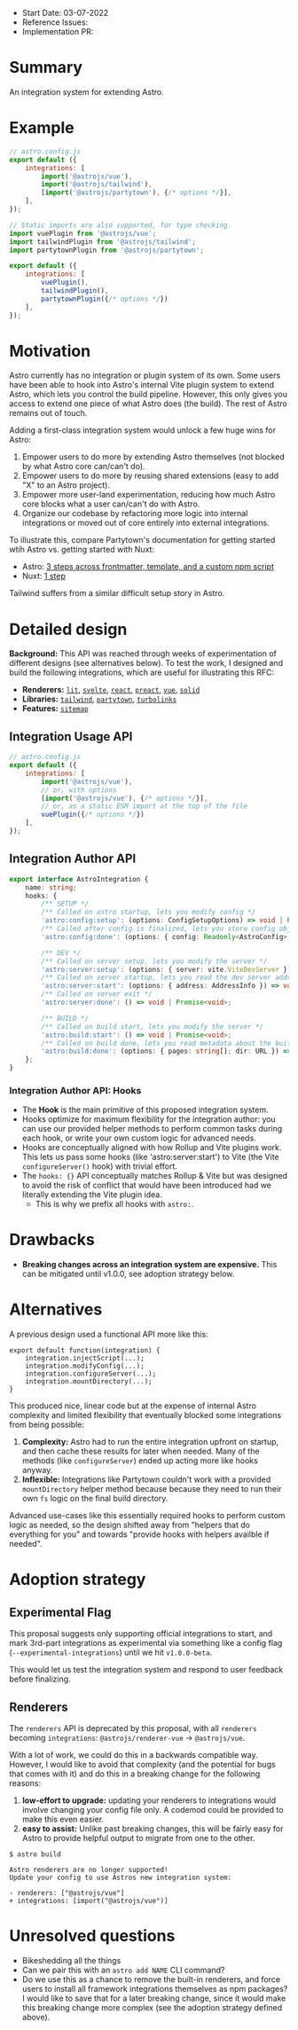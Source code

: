 - Start Date: 03-07-2022
- Reference Issues: <!-- related issues, otherwise leave empty -->
- Implementation PR: <!-- leave empty -->

# Summary

An integration system for extending Astro.

# Example

```js
// astro.config.js
export default ({
	integrations: [
		import('@astrojs/vue'),
		import('@astrojs/tailwind'),
		[import('@astrojs/partytown'), {/* options */}],
	],
});
```

```js
// Static imports are also supported, for type checking.
import vuePlugin from '@astrojs/vue';
import tailwindPlugin from '@astrojs/tailwind';
import partytownPlugin from '@astrojs/partytown';

export default ({
	integrations: [
		vuePlugin(),
		tailwindPlugin(),
		partytownPlugin({/* options */})
	],
});
```

# Motivation

Astro currently has no integration or plugin system of its own. Some users have been able to hook into Astro's internal Vite plugin system to extend Astro, which lets you control the build pipeline. However, this only gives you access to extend one piece of what Astro does (the build). The rest of Astro remains out of touch.

Adding a first-class integration system would unlock a few huge wins for Astro:
1. Empower users to do more by extending Astro themselves (not blocked by what Astro core can/can't do).
2. Empower users to do more by reusing shared extensions (easy to add "X" to an Astro project).
3. Empower more user-land experimentation, reducing how much Astro core blocks what a user can/can't do with Astro.
4. Organize our codebase by refactoring more logic into internal integrations or moved out of core entirely into external integrations.

To illustrate this, compare Partytown's documentation for getting started wtih Astro vs. getting started with Nuxt:
- Astro: [3 steps across frontmatter, template, and a custom npm script](https://partytown.builder.io/astro)
- Nuxt: [1 step](https://partytown.builder.io/nuxt)

Tailwind suffers from a similar difficult setup story in Astro.

# Detailed design

**Background:** This API was reached through weeks of experimentation of different designs (see alternatives below). To test the work, I designed and build the following integrations, which are useful for illustrating this RFC: 

- **Renderers:** [`lit`](https://github.com/withastro/astro/blob/wip-integrations-4/packages/integrations/lit/index.js), [`svelte`](https://github.com/withastro/astro/blob/wip-integrations-4/packages/integrations/svelte/index.js), [`react`](https://github.com/withastro/astro/blob/wip-integrations-4/packages/integrations/react/index.js), [`preact`](https://github.com/withastro/astro/blob/wip-integrations-4/packages/integrations/preact/index.js), [`vue`](https://github.com/withastro/astro/blob/wip-integrations-4/packages/integrations/vue/index.js), [`solid`](https://github.com/withastro/astro/blob/wip-integrations-4/packages/integrations/solid/index.js)
- **Libraries:** [`tailwind`](https://github.com/withastro/astro/blob/wip-integrations-4/packages/integrations/tailwind/index.js), [`partytown`](https://github.com/withastro/astro/blob/wip-integrations-4/packages/integrations/partytown/index.js), [`turbolinks`](https://github.com/withastro/astro/blob/wip-integrations-4/packages/integrations/turbolinks/index.js)
- **Features:** [`sitemap`](https://github.com/withastro/astro/blob/wip-integrations-4/packages/integrations/sitemap/index.js)

## Integration Usage API

```js
// astro.config.js
export default ({
	integrations: [
		import('@astrojs/vue'),
        // or, with options
		[import('@astrojs/vue'), {/* options */}],
        // or, as a static ESM import at the top of the file
		vuePlugin({/* options */})
	],
});
```

## Integration Author API

```ts
export interface AstroIntegration {
	name: string;
	hooks: {
		/** SETUP */
		/** Called on astro startup, lets you modify config */
		'astro:config:setup': (options: ConfigSetupOptions) => void | Promise<void>;
		/** Called after config is finalized, lets you store config object for later */
		'astro:config:done': (options: { config: Readonly<AstroConfig> }) => void | Promise<void>;

		/** DEV */
		/** Called on server setup, lets you modify the server */
		'astro:server:setup': (options: { server: vite.ViteDevServer }) => void | Promise<void>;
		/** Called on server startup, lets you read the dev server address/URL */
		'astro:server:start': (options: { address: AddressInfo }) => void | Promise<void>;
		/** Called on server exit */
		'astro:server:done': () => void | Promise<void>;

		/** BUILD */
		/** Called on build start, lets you modify the server */
		'astro:build:start': () => void | Promise<void>;
		/** Called on build done, lets you read metadata about the build */
		'astro:build:done': (options: { pages: string[]; dir: URL }) => void | Promise<void>;
	};
}
```


### Integration Author API: Hooks

- The **Hook** is the main primitive of this proposed integration system.
- Hooks optimize for maximum flexibility for the integration author: you can use our provided helper methods to perform common tasks during each hook, or write your own custom logic for advanced needs.
- Hooks are conceptually aligned with how Rollup and Vite plugins work. This lets us pass some hooks (like 'astro:server:start') to Vite (the Vite `configureServer()` hook) with trivial effort.
- The `hooks: {}` API conceptually matches Rollup & Vite but was designed to avoid the risk of conflict that would have been introduced had we literally extending the Vite plugin idea. 
	- This is why we prefix all hooks with `astro:`.


# Drawbacks

- **Breaking changes across an integration system are expensive.** This can be mitigated until v1.0.0, see adoption strategy below.


# Alternatives

A previous design used a functional API more like this:

```
export default function(integration) {
	integration.injectScript(...);
	integration.modifyConfig(...);
	integration.configureServer(...);
	integration.mountDirectory(...);
}
```

This produced nice, linear code but at the expense of internal Astro complexity and limited flexibility that eventually blocked some integrations from being possible:

1. **Complexity:** Astro had to run the entire integration upfront on startup, and then cache these results for later when needed. Many of the methods (like `configureServer`) ended up acting more like hooks anyway.
2. **Inflexible:** Integrations like Partytown couldn't work with a provided `mountDirectory` helper method because because they need to run their own `fs` logic on the final build directory. 

Advanced use-cases like this essentially required hooks to perform custom logic as needed, so the design shifted away from "helpers that do everything for you" and towards "provide hooks with helpers availble if needed".

# Adoption strategy

## Experimental Flag

This proposal suggests only supporting official integrations to start, and mark 3rd-part integrations as experimental via something like a config flag (`--experimental-integrations`) until we hit `v1.0.0-beta`.

This would let us test the integration system and respond to user feedback before finalizing.

## Renderers

The `renderers` API is deprecated by this proposal, with all `renderers` becoming `integrations`: `@astrojs/renderer-vue` -> `@astrojs/vue`.

With a lot of work, we could do this in a backwards compatible way. However, I would like to avoid that complexity (and the potential for bugs that comes with it) and do this in a breaking change for the following reasons:

1. **low-effort to upgrade:** updating your renderers to integrations would involve changing your config file only. A codemod could be provided to make this even easier.
1. **easy to assist:** Unlike past breaking changes, this will be fairly easy for Astro to provide helpful output to migrate from one to the other.

```
$ astro build

Astro renderers are no longer supported!
Update your config to use Astros new integration system:

- renderers: ["@astrojs/vue"]
+ integrations: [import("@astrojs/vue")]
```

# Unresolved questions

- Bikeshedding all the things
- Can we pair this with an `astro add NAME` CLI command?
- Do we use this as a chance to remove the built-in renderers, and force users to install all framework integrations themselves as npm packages? I would like to save that for a later breaking change, since it would make this breaking change more complex (see the adoption strategy defined above).